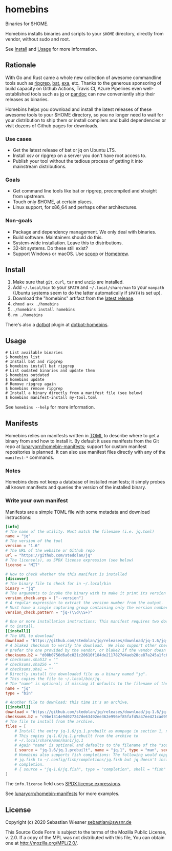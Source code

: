 # homebins

Binaries for $HOME.

Homebins installs binaries and scripts to your `$HOME` directory, directly from vendor, without sudo and root.

See [Install](#install) and [Usage](#usage) for more information.

## Rationale

With Go and Rust came a whole new collection of awesome commandline tools such as [ripgrep], [bat], [exa], etc.
Thanks to the generous sponsoring of build capacity on Github Actions, Travis CI, Azure Pipelines even well-established tools such as [jq] or [pandoc] can now conveniently ship their releases as binaries.

Homebins helps you download and install the latest releases of these awesome tools to your $HOME directory, so you no longer need to wait for your distribution to ship them or install compilers and build dependencies or visit dozens of Github pages for downloads.

[ripgrep]: https://github.com/BurntSushi/ripgrep
[bat]: https://github.com/sharkdp/bat
[exa]: https://github.com/ogham/exa
[pandoc]: https://pandoc.org
[jq]: https://github.com/stedolan/jq

### Use cases

- Get the latest release of bat or jq on Ubuntu LTS.
- Install xsv or ripgrep on a server you don't have root access to.
- Publish your tool without the tedious process of getting it into mainstream distributions.

### Goals

- Get command line tools like bat or ripgrep, precompiled and straight from upstream.
- Touch only $HOME, at certain places.
- Linux support, for x86_64 and perhaps other architectures.

### Non-goals

- Package and dependency management.  We only deal with binaries.
- Build software.  Maintainers should do this.
- System-wide installation.  Leave this to distributions.
- 32-bit systems.  Do these still exist?
- Support Windows or macOS.  Use [scoop] or [Homebrew].

[scoop]: https://github.com/lukesampson/scoop
[homebrew]: https://brew.sh/

## Install

1. Make sure that `git`, `curl`, `tar` and `unzip` are installed.
2. Add `~/.local/bin` to your `$PATH` and `~/.local/share/man` to your `manpath` (Ubuntu systems seem to do the latter automatically if `$PATH` is set up).
3. Download the "homebins" artifact from the [latest release].
4. `chmod a+x ./homebins`
5. `./homebins install homebins`
6. `rm ./homebins`

There's also a [dotbot] plugin at [dotbot-homebins].

[latest release]: https://github.com/lunaryorn/homebins/releases/latest
[dotbot]: https://github.com/anishathalye/dotbot
[dotbot-homebins]:  https://github.com/lunaryorn/dotbot-homebins

## Usage

```console
# List available binaries
$ homebins list
# Install bat and ripgrep
$ homebins install bat ripgrep
# List oudated binaries and update them
$ homebins outdated
$ homebins update
# Remove ripgrep again
$ homebins remove ripgrep
# Install a binary directly from a manifest file (see below)
$ homebins manifest-install my-tool.toml
```

See `homebins --help` for more information.

## Manifests

Homebins relies on manifests written in [TOML] to describe where to get a binary from and how to install it.
By default it uses manifests from the Git repo at [lunaryorn/homebin-manifests][1]; support for custom manifest repositories is planned.
It can also use manifest files directly with any of the `manifest-*` commands.

### Notes

Homebins does not keep a database of installed manifests; it simply probes all known manifests and queries the version of the installed binary.

### Write your own manifest

Manifests are a simple TOML file with some metadata and download instructions:

```toml
[info]
# The name of the utility. Must match the filename (i.e. jq.toml)
name = "jq"
# The version of the tool
version = "1.6"
# The URL of the website or Github repo
url = "https://github.com/stedolan/jq"
# The license(s), as SPDX license expression (see below)
license = "MIT"

# How to check whether the this manifest is installed
[discover]
# The binary file to check for in ~/.local/bin
binary = "jq"
# The arguments to invoke the binary with to make it print its version
version_check.args = ["--version"]
# A regular expression to extract the version number from the output.
# Must have a single capturing group containing only the version number.
version_check.pattern = "jq-(\\d\\S+)"

# One or more installation instructions: This manifest requires two downloads
# to install.
[[install]]
# The URL to download
download = "https://github.com/stedolan/jq/releases/download/jq-1.6/jq-linux64"
# A blake2 checksum to verify the download.  We also support other checksums;
# prefer the one provided by the vendor, or blake2 if the vendor doesn't offer checksums.
checksums.b2 = "d08b0756d6a6c021c20610f184de2117827d4aeb28ce87a245a1fc6ee836ef42a3ffd3a31811ea4360361d4a63d6729baf328ac024a68545974de9f6b709733c"
# checksums.sha512 = ""
# checksums.sha256 = ""
# checksums.sha1 = ""
# Directly install the downloaded file as a binary named "jq".
# This copies the file to ~/.local/bin/jq.
# The "name" is optional; if missing it defaults to the filename of the URL.
name = "jq"
type = "bin"

# Another file to download; this time it's an archive.
[[install]]
download = "https://github.com/stedolan/jq/releases/download/jq-1.6/jq-1.6.tar.gz"
checksums.b2 = "c9be1314e9d027247de63492ee362e996ef85faf45a47ee421cad95ebde9188bff8d3fc7db64e717ab922e1052f3b1c1500f5589fc5b2199ab66effb000e442d"
# The file to install from the archive.
files = [
    # Install the entry jq-1.6/jq.1.prebuilt as manpage in section 1, named jq.1
    # This copies jq-1.6/jq.1.prebuilt from the archive to
    # ~/.local/share/man/man1/jq.1
    # Again "name" is optional and defaults to the filename of the "source".
    { source = "jq-1.6/jq.1.prebuilt", name = "jq.1", type = "man", section = 1 }
    # Homebins also supports fish completions: The following would copy
    # jq.fish to ~/.config/fish/completions/jq.fish but jq doesn't include fish
    # completion.
    # { source = "jq-1.6/jq.fish", type = "completion", shell = "fish" }
]
```

The `info.license` field uses [SPDX license expressions][spdx].

See [lunaryorn/homebin-manifests][1] for more examples.

[TOML]: https://github.com/toml-lang/toml
[1]: https://github.com/lunaryorn/homebin-manifests
[spdx]: https://spdx.dev/spdx-specification-21-web-version/#h.jxpfx0ykyb60

## License

Copyright (c) 2020 Sebastian Wiesner <sebastian@swsnr.de>

This Source Code Form is subject to the terms of the Mozilla Public
License, v. 2.0. If a copy of the MPL was not distributed with this
file, You can obtain one at <http://mozilla.org/MPL/2.0/>.
